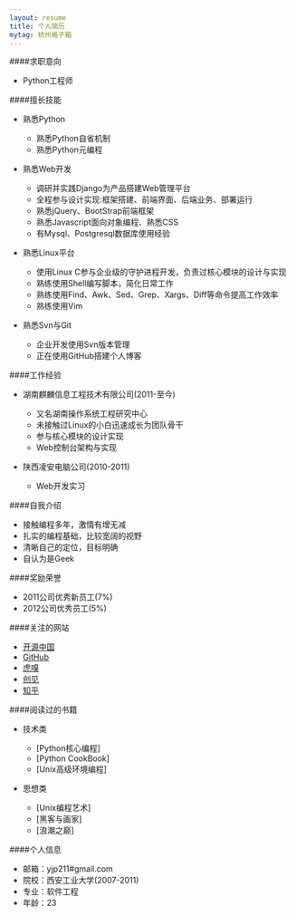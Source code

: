 ```yaml
---
layout: resume
title: 个人简历
mytag: 杭州格子箱
---
```


####求职意向

* Python工程师  

####擅长技能

* 熟悉Python
   * 熟悉Python自省机制
   * 熟悉Python元编程

* 熟悉Web开发  
   * 调研并实践Django为产品搭建Web管理平台  
   * 全程参与设计实现:框架搭建、前端界面、后端业务、部署运行  
   * 熟悉jQuery、BootStrap前端框架
   * 熟悉Javascript面向对象编程、熟悉CSS
   * 有Mysql、Postgresql数据库使用经验  

* 熟悉Linux平台  
   * 使用Linux C参与企业级的守护进程开发，负责过核心模块的设计与实现  
   * 熟练使用Shell编写脚本，简化日常工作  
   * 熟练使用Find、Awk、Sed、Grep、Xargs、Diff等命令提高工作效率  
   * 熟练使用Vim  

* 熟悉Svn与Git
   * 企业开发使用Svn版本管理
   * 正在使用GitHub搭建个人博客

####工作经验  

* 湖南麒麟信息工程技术有限公司(2011-至今)
  * 又名湖南操作系统工程研究中心
  * 未接触过Linux的小白迅速成长为团队骨干
  * 参与核心模块的设计实现
  * Web控制台架构与实现

* 陕西凌安电脑公司(2010-2011)
  * Web开发实习

####自我介绍  

* 接触编程多年，激情有增无减  
* 扎实的编程基础，比较宽阔的视野  
* 清晰自己的定位，目标明确  
* 自认为是Geek  

####奖励荣誉 

* 2011公司优秀新员工(7%)  
* 2012公司优秀员工(5%)  

####关注的网站  

* [开源中国](http://oschina.net)  
* [GitHub](https://github.com)  
* [虎嗅](http://huxiu.com)  
* [创见](http://tech2ipo.com)  
* [知乎](http://zhihu.com)  

####阅读过的书籍  

* 技术类  
   * [Python核心编程]  
   * [Python CookBook]  
   * [Unix高级环境编程]  

* 思想类  
    * [Unix编程艺术]  
    * [黑客与画家]  
    * [浪潮之巅]  

####个人信息  

* 邮箱：yjp211#gmail.com
* 院校：西安工业大学(2007-2011)    
* 专业：软件工程  
* 年龄：23  
